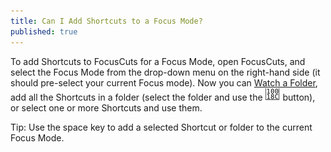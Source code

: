 ```yaml
---
title: Can I Add Shortcuts to a Focus Mode?
published: true
---
```

To add Shortcuts to FocusCuts for a Focus Mode, open FocusCuts, and select the Focus Mode from the drop-down menu on the right-hand side (it should pre-select your current Focus mode). Now you can [Watch a Folder](), add all the Shortcuts in a folder (select the folder and use the ![Add](/assets/icons/chevron_right.svg) button), or select one or more Shortcuts and use them.

Tip: Use the space key to add a selected Shortcut or folder to the current Focus Mode.